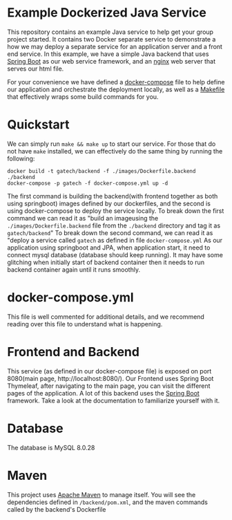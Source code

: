 # Example Dockerized Java Service

This repository contains an example Java service to help get your group project started.
It contains two Docker separate service to demonstrate a how we may deploy a separate service for an application server and a front end service. In this example, we have a simple Java backend that uses [Spring Boot](https://spring.io/projects/spring-boot) as our web service framework, and an [nginx](https://www.nginx.com/) web server that serves our html file.

For your convenience we have defined a [docker-compose](https://docs.docker.com/compose/) file to help define our application and orchestrate the deployment locally, as well as a [Makefile](https://www.gnu.org/software/make/manual/make.html) that effectively wraps some build commands for you.

# Quickstart
We can simply run `make && make up` to start our service. For those that do not have `make` installed, we can effectively do the same thing by running the following:
```
docker build -t gatech/backend -f ./images/Dockerfile.backend ./backend
docker-compose -p gatech -f docker-compose.yml up -d
```
The first command is building the backend(with frontend together as both using springboot) images defined by our dockerfiles, and the second is using docker-compose to deploy the service locally.
To break down the first command we can read it as "build an imageusing the `./images/Dockerfile.backend` file from the `./backend` directory and tag it as `gatech/backend`"
To break down the second command, we can read it as "deploy a service called `gatech` as defined in file `docker-compose.yml`
As our application using springboot and JPA, when application start, it need to connect mysql database (database should keep running). 
It may have some glitching when initially start of backend container then it needs to run backend container again until it runs smoothly.

# docker-compose.yml
This file is well commented for additional details, and we recommend reading over this file to understand what is happening.

# Frontend and Backend
This service (as defined in our docker-compose file) is exposed on port 8080(main page, http://localhost:8080/).
Our Frontend uses Spring Boot Thymeleaf, after navigating to the main page, you can visit the different pages of the application.
A lot of this backend uses the [Spring Boot](https://spring.io/projects/spring-boot) framework. Take a look at the documentation to familiarize yourself with it.

# Database
The database is MySQL 8.0.28

# Maven 
This project uses [Apache Maven](https://maven.apache.org/) to manage itself. 
You will see the dependencies defined in `/backend/pom.xml`, and the maven commands called by the backend's Dockerfile


